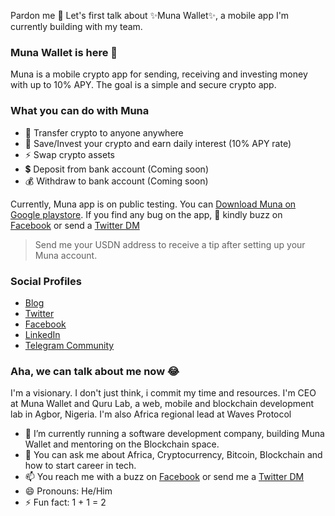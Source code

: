 Pardon me 🙏
Let's first talk about ✨Muna Wallet✨, a mobile app I'm currently building with my team.

### Muna Wallet is here 👋 

Muna is a mobile crypto app for sending, receiving and investing money with up to 10% APY. The goal is a simple and secure crypto app.


### What you can do with Muna
* 🚀 Transfer crypto to anyone anywhere
* 🌱 Save/Invest your crypto and earn daily interest (10% APY rate)
* ⚡ Swap crypto assets
* 💲  Deposit from bank account (Coming soon)
* 💰 Withdraw to bank account (Coming soon)

Currently, Muna app is on public testing. You can [Download Muna on Google playstore](https://play.google.com/store/apps/details?id=com.munawallet.muna). If you find any bug on the app, 🙏 kindly buzz on [Facebook](https://facebook.com/luckyhenrychuky) or send a [Twitter DM](https://twitter.com/luckyhenrychuky)
> Send me your USDN address to receive a tip after setting up your Muna account.

### Social Profiles
- [Blog](https://medium.com/munawallet)
- [Twitter](https://twitter.com/munawallet)
- [Facebook](https://facebook.com/munawallet)
- [LinkedIn](https://linkedin.com/company/munawallet)
- [Telegram Community](https://t.me/munacommunity)

### Aha, we can talk about me now 😂
I'm a visionary. I don't just think, i commit my time and resources. I'm CEO at Muna Wallet and Quru Lab, a web, mobile and blockchain development lab in Agbor, Nigeria. I'm also Africa regional lead at Waves Protocol

- 🔭 I’m currently running a software development company, building Muna Wallet and mentoring on the Blockchain space.
- 💬 You can ask me about Africa, Cryptocurrency, Bitcoin, Blockchain and how to start career in tech.
- 📫 You reach me with a buzz on [Facebook](https://facebook.com/luckyhenrychuky) or send me a [Twitter DM](https://twitter.com/luckyhenrychuky)
- 😄 Pronouns: He/Him
- ⚡ Fun fact: 1 + 1 = 2



